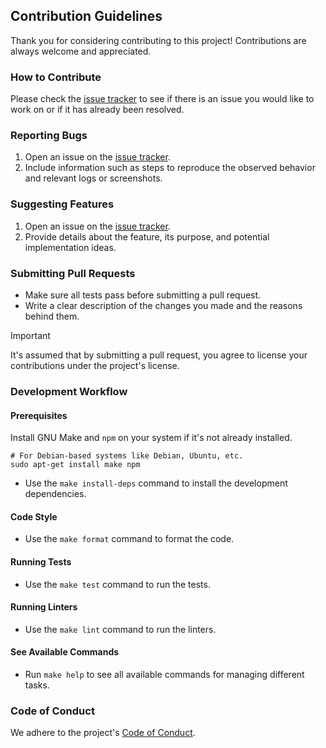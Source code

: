 ## Contribution Guidelines

Thank you for considering contributing to this project!
Contributions are always welcome and appreciated.

### How to Contribute

Please check the [issue tracker](https://github.com/habedi/template-chrome-extension/issues) to see if there is an issue
you would like to work on or if it has already been resolved.

### Reporting Bugs

1. Open an issue on the [issue tracker](https://github.com/habedi/template-chrome-extension/issues).
2. Include information such as steps to reproduce the observed behavior and relevant logs or screenshots.

### Suggesting Features

1. Open an issue on the [issue tracker](https://github.com/habedi/template-chrome-extension/issues).
2. Provide details about the feature, its purpose, and potential implementation ideas.

### Submitting Pull Requests

- Make sure all tests pass before submitting a pull request.
- Write a clear description of the changes you made and the reasons behind them.

> [!IMPORTANT]
> It's assumed that by submitting a pull request, you agree to license your contributions under the project's license.

### Development Workflow

#### Prerequisites

Install GNU Make and `npm` on your system if it's not already installed.

```shell
# For Debian-based systems like Debian, Ubuntu, etc.
sudo apt-get install make npm
```

- Use the `make install-deps` command to install the development dependencies.

#### Code Style

- Use the `make format` command to format the code.

#### Running Tests

- Use the `make test` command to run the tests.

#### Running Linters

- Use the `make lint` command to run the linters.

#### See Available Commands

- Run `make help` to see all available commands for managing different tasks.

### Code of Conduct

We adhere to the project's [Code of Conduct](CODE_OF_CONDUCT.md).
